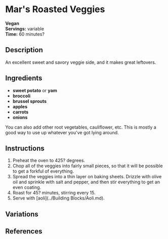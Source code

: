 # Mar's Roasted Veggies

**Vegan**  
**Servings:** variable  
**Time:** 60 minutes?

## Description

An excellent sweet and savory veggie side, and it makes great leftovers.

## Ingredients

- **sweet potato** or **yam**
- **broccoli**
- **brussel sprouts**
- **apples**
- **carrots**
- **onions**

You can also add other root vegetables, cauliflower, etc. This is mostly a good way to use up whatever you've got lying around.

## Instructions

1. Preheat the oven to 425? degrees.
1. Chop all of the veggies into fairly small pieces, so that it will be possible to get a forkful of everything.
2. Spread the veggies into a thin layer on baking sheets. Drizzle with olive oil and sprinkle with salt and pepper, and then stir everything to get an even coating.
1. Roast for 45? minutes, stirring every 15.
1. Serve with [aoli](../Building Blocks/Aoli.md).

## Variations

## References